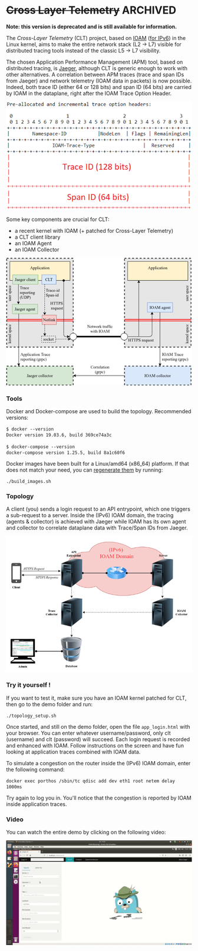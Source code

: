 # ~~Cross Layer Telemetry~~ ARCHIVED

**Note: this version is deprecated and is still available for information.**

The *Cross-Layer Telemetry* (CLT) project, based on [IOAM](https://tools.ietf.org/html/draft-ietf-ippm-ioam-data) ([for IPv6](https://tools.ietf.org/html/draft-ietf-ippm-ioam-ipv6-options)) in the Linux kernel, aims to make the entire network stack (L2 -> L7) visible for distributed tracing tools instead of the classic L5 -> L7 visibility.

The chosen Application Performance Management (APM) tool, based on distributed tracing, is [Jaeger](https://www.jaegertracing.io), although CLT is generic enough to work with other alternatives. A correlation between APM traces (trace and span IDs from Jaeger) and network telemetry (IOAM data in packets) is now possible. Indeed, both trace ID (either 64 or 128 bits) and span ID (64 bits) are carried by IOAM in the dataplane, right after the IOAM Trace Option Header.

![IOAM_Trace_Header_Span](./images/ioam_new_header.png?raw=true "Location of trace and span IDs in the IOAM Trace Option Header")

Some key components are crucial for CLT:

- a recent kernel with IOAM (+ patched for Cross-Layer Telemetry)
- a CLT client library
- an IOAM Agent
- an IOAM Collector

![CLT_Architecture](./images/architecture.png?raw=true "CLT Architecture, with Jaeger as the tracing tool")

### Tools

Docker and Docker-compose are used to build the topology. Recommended versions:
```
$ docker --version
Docker version 19.03.6, build 369ce74a3c

$ docker-compose --version
docker-compose version 1.25.5, build 8a1c60f6
```

Docker images have been built for a Linux/amd64 (x86_64) platform. If that does not match your need, you can [regenerate them](./demo/images/) by running:
```
./build_images.sh
```

### Topology

A client (you) sends a login request to an API entrypoint, which one triggers a sub-request to a server. Inside the (IPv6) IOAM domain, the tracing (agents & collector) is achieved with Jaeger while IOAM has its own agent and collector to correlate dataplane data with Trace/Span IDs from Jaeger.

![Topology](images/topology.png?raw=true "Topology")

### Try it yourself !

If you want to test it, make sure you have an IOAM kernel patched for CLT, then go to the demo folder and run:
```
./topology_setup.sh
```

Once started, and still on the demo folder, open the file `app_login.html` with your browser. You can enter whatever username/password, only clt (username) and clt (password) will succeed. Each login request is recorded and enhanced with IOAM. Follow instructions on the screen and have fun looking at application traces combined with IOAM data.

To simulate a congestion on the router inside the (IPv6) IOAM domain, enter the following command:
```
docker exec porthos /sbin/tc qdisc add dev eth1 root netem delay 1000ms
```

Try again to log you in. You'll notice that the congestion is reported by IOAM inside application traces.

### Video

You can watch the entire demo by clicking on the following video:

[![GIF_video](./images/video.gif?raw=true "CLT demo video")](https://youtu.be/LD1Dv9MPoJ8)
